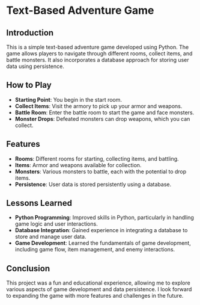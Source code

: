 # Text-Based Adventure Game

## Introduction
This is a simple text-based adventure game developed using Python. The game allows players to navigate through different rooms, collect items, and battle monsters. It also incorporates a database approach for storing user data using persistence.

## How to Play
- **Starting Point**: You begin in the start room.
- **Collect Items**: Visit the armory to pick up your armor and weapons.
- **Battle Room**: Enter the battle room to start the game and face monsters.
- **Monster Drops**: Defeated monsters can drop weapons, which you can collect.

## Features
- **Rooms**: Different rooms for starting, collecting items, and battling.
- **Items**: Armor and weapons available for collection.
- **Monsters**: Various monsters to battle, each with the potential to drop items.
- **Persistence**: User data is stored persistently using a database.

## Lessons Learned
- **Python Programming**: Improved skills in Python, particularly in handling game logic and user interactions.
- **Database Integration**: Gained experience in integrating a database to store and manage user data.
- **Game Development**: Learned the fundamentals of game development, including game flow, item management, and enemy interactions.

## Conclusion
This project was a fun and educational experience, allowing me to explore various aspects of game development and data persistence. I look forward to expanding the game with more features and challenges in the future.
